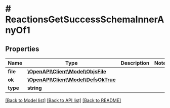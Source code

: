 # # ReactionsGetSuccessSchemaInnerAnyOf1

## Properties

Name | Type | Description | Notes
------------ | ------------- | ------------- | -------------
**file** | [**\OpenAPI\Client\Model\ObjsFile**](ObjsFile.md) |  |
**ok** | [**\OpenAPI\Client\Model\DefsOkTrue**](DefsOkTrue.md) |  |
**type** | **string** |  |

[[Back to Model list]](../../README.md#models) [[Back to API list]](../../README.md#endpoints) [[Back to README]](../../README.md)
